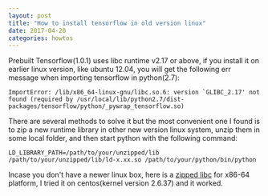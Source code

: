 ```yaml
---
layout: post
title: "How to install tensorflow in old version linux"
date: 2017-04-20
categories: howtos
---
```

Prebuilt Tensorflow(1.0.1) uses libc runtime v2.17 or above, if you install it on earlier linux version, like ubuntu 12.04, you will get the following err message when importing tensorflow in python(2.7):
```
ImportError: /lib/x86_64-linux-gnu/libc.so.6: version `GLIBC_2.17' not found (required by /usr/local/lib/python2.7/dist-packages/tensorflow/python/_pywrap_tensorflow.so)
```

There are several methods to solve it but the most convenient one I found is to zip a new runtime library in other new version linux system, unzip them in some local folder, and then start python with the following command:
```
LD_LIBRARY_PATH=/path/to/your/unzipped/lib /path/to/your/unzipped/lib/ld-x.xx.so /path/to/your/python/bin/python
```

Incase you don't have a newer linux box, here is a [zipped libc] for x86-64 platform, I tried it on centos(kernel version 2.6.37) and it worked.


[zipped libc]: /assets/myglibc.tar.gz
